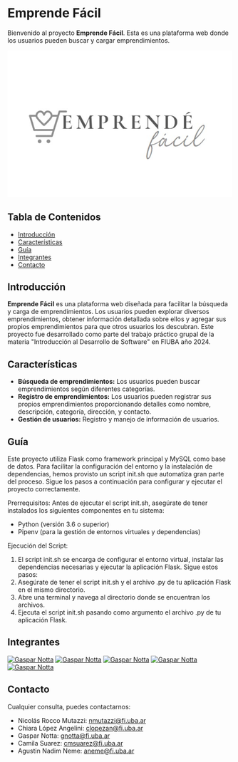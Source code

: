 # Emprende Fácil

Bienvenido al proyecto **Emprende Fácil**. Esta es una plataforma web donde los usuarios pueden buscar y cargar emprendimientos. 

![Logo Emprende facil](https://raw.githubusercontent.com/IntroSoftware2024/TP-integrador-final/front/static/images/Readme-logo.jpeg?token=GHSAT0AAAAAACSY2A4F5QHRZ4PRZZHUSTAYZTDLVIA)


## Tabla de Contenidos

- [Introducción](#introducción)
- [Características](#características)
- [Guía](#guía)
- [Integrantes](#integrantes)
- [Contacto](#contacto)

## Introducción

**Emprende Fácil** es una plataforma web diseñada para facilitar la búsqueda y carga de emprendimientos. Los usuarios pueden explorar diversos emprendimientos, obtener información detallada sobre ellos y agregar sus propios emprendimientos para que otros usuarios los descubran.
Este proyecto fue desarrollado como parte del trabajo práctico grupal de la materia "Introducción al Desarrollo de Software" en FIUBA año 2024.

## Características

- **Búsqueda de emprendimientos:** Los usuarios pueden buscar emprendimientos según diferentes categorías.
- **Registro de emprendimientos:** Los usuarios pueden registrar sus propios emprendimientos proporcionando detalles como nombre, descripción, categoría, dirección, y contacto.
- **Gestión de usuarios:** Registro y manejo de información de usuarios.

## Guía

Este proyecto utiliza Flask como framework principal y MySQL como base de datos. Para facilitar la configuración del entorno y la instalación de dependencias, hemos provisto un script init.sh que automatiza gran parte del proceso. Sigue los pasos a continuación para configurar y ejecutar el proyecto correctamente.

Prerrequisitos:
  Antes de ejecutar el script init.sh, asegúrate de tener instalados los siguientes componentes en tu sistema:
  - Python (versión 3.6 o superior)
  - Pipenv (para la gestión de entornos virtuales y dependencias)

Ejecución del Script:
  1) El script init.sh se encarga de configurar el entorno virtual, instalar las dependencias necesarias y ejecutar la aplicación Flask. Sigue estos pasos:
  2) Asegúrate de tener el script init.sh y el archivo .py de tu aplicación Flask en el mismo directorio.
  3) Abre una terminal y navega al directorio donde se encuentran los archivos.
  4) Ejecuta el script init.sh pasando como argumento el archivo .py de tu aplicación Flask.



## Integrantes 


[<img src="https://avatars.githubusercontent.com/u/131497371?v=4" alt="Gaspar Notta" width="50" height="50">](https://github.com/NicoMutazzi)
[<img src="https://avatars.githubusercontent.com/u/170829949?v=4" alt="Gaspar Notta" width="50" height="50">](https://github.com/chiaraLopezAn)
[<img src="https://avatars.githubusercontent.com/u/78522672?v=4" alt="Gaspar Notta" width="50" height="50">](https://github.com/gasparnotta)
[<img src="https://avatars.githubusercontent.com/u/129856867?v=4" alt="Gaspar Notta" width="50" height="50">](https://github.com/camilasuarez09)
[<img src="https://avatars.githubusercontent.com/u/96502841?v=4" alt="Gaspar Notta" width="50" height="50">](https://github.com/agusneme)


## Contacto
Cualquier consulta, puedes contactarnos:



- Nicolás Rocco Mutazzi:  nmutazzi@fi.uba.ar
- Chiara López Angelini:  clopezan@fi.uba.ar
- Gaspar Notta:  gnotta@fi.uba.ar
- Camila Suarez:  cmsuarez@fi.uba.ar
- Agustin Nadim Neme:  aneme@fi.uba.ar
